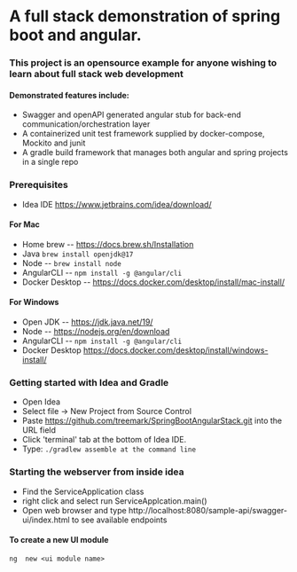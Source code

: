 
# A full stack demonstration of spring boot and angular. 

### This project is an opensource example for anyone wishing to learn about full stack web development

#### Demonstrated features include:
- Swagger and openAPI generated angular stub for back-end communication/orchestration layer
- A containerized unit test framework supplied by docker-compose, Mockito and junit
- A gradle build framework that manages both angular and spring projects in a single repo


### Prerequisites

- Idea IDE https://www.jetbrains.com/idea/download/

#### For Mac
- Home brew -- https://docs.brew.sh/Installation
- Java `brew install openjdk@17`
- Node -- `brew install node`
- AngularCLI -- `npm install -g @angular/cli`
- Docker Desktop -- https://docs.docker.com/desktop/install/mac-install/

#### For Windows
- Open JDK -- https://jdk.java.net/19/
- Node -- https://nodejs.org/en/download
- AngularCLI -- `npm install -g @angular/cli`
- Docker Desktop https://docs.docker.com/desktop/install/windows-install/


### Getting started with Idea and Gradle
 - Open Idea
 - Select file -> New Project from Source Control
 - Paste https://github.com/treemark/SpringBootAngularStack.git into the URL field
 - Click 'terminal' tab at the bottom of Idea IDE.
 - Type: `./gradlew assemble at the command line`

### Starting the webserver from inside idea
 - Find the ServiceApplication class 
 - right click and select run ServiceApplcation.main()
 - Open web browser and type http://localhost:8080/sample-api/swagger-ui/index.html to see available endpoints

#### To create a new UI module

`ng  new <ui module name>`

